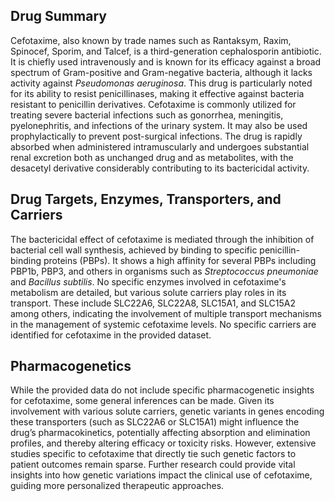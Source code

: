## Drug Summary
Cefotaxime, also known by trade names such as Rantaksym, Raxim, Spinocef, Sporim, and Talcef, is a third-generation cephalosporin antibiotic. It is chiefly used intravenously and is known for its efficacy against a broad spectrum of Gram-positive and Gram-negative bacteria, although it lacks activity against *Pseudomonas aeruginosa*. This drug is particularly noted for its ability to resist penicillinases, making it effective against bacteria resistant to penicillin derivatives. Cefotaxime is commonly utilized for treating severe bacterial infections such as gonorrhea, meningitis, pyelonephritis, and infections of the urinary system. It may also be used prophylactically to prevent post-surgical infections. The drug is rapidly absorbed when administered intramuscularly and undergoes substantial renal excretion both as unchanged drug and as metabolites, with the desacetyl derivative considerably contributing to its bactericidal activity.

## Drug Targets, Enzymes, Transporters, and Carriers
The bactericidal effect of cefotaxime is mediated through the inhibition of bacterial cell wall synthesis, achieved by binding to specific penicillin-binding proteins (PBPs). It shows a high affinity for several PBPs including PBP1b, PBP3, and others in organisms such as *Streptococcus pneumoniae* and *Bacillus subtilis*. No specific enzymes involved in cefotaxime's metabolism are detailed, but various solute carriers play roles in its transport. These include SLC22A6, SLC22A8, SLC15A1, and SLC15A2 among others, indicating the involvement of multiple transport mechanisms in the management of systemic cefotaxime levels. No specific carriers are identified for cefotaxime in the provided dataset.

## Pharmacogenetics
While the provided data do not include specific pharmacogenetic insights for cefotaxime, some general inferences can be made. Given its involvement with various solute carriers, genetic variants in genes encoding these transporters (such as SLC22A6 or SLC15A1) might influence the drug’s pharmacokinetics, potentially affecting absorption and elimination profiles, and thereby altering efficacy or toxicity risks. However, extensive studies specific to cefotaxime that directly tie such genetic factors to patient outcomes remain sparse. Further research could provide vital insights into how genetic variations impact the clinical use of cefotaxime, guiding more personalized therapeutic approaches.